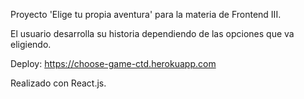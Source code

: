 Proyecto 'Elige tu propia aventura' para la materia de Frontend III.

El usuario desarrolla su historia dependiendo de las opciones que va eligiendo.

Deploy: https://choose-game-ctd.herokuapp.com

Realizado con React.js.
